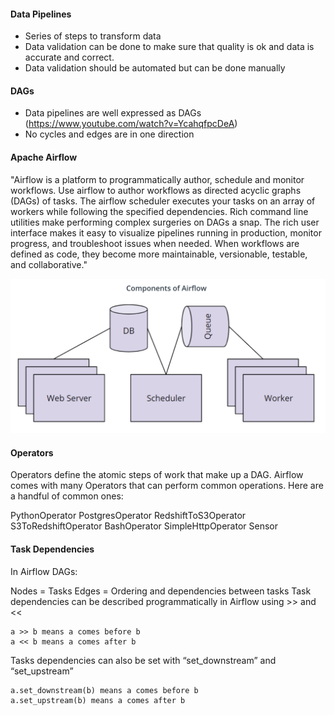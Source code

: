 #### Data Pipelines
- Series of steps to transform data
- Data validation can be done to make sure that quality is ok and data is accurate and correct.
- Data validation should be automated but can be done manually

#### DAGs
- Data pipelines are well expressed as DAGs (https://www.youtube.com/watch?v=YcahqfpcDeA)
- No cycles and edges are in one direction

#### Apache Airflow
"Airflow is a platform to programmatically author, schedule and monitor workflows. Use airflow to author workflows as directed acyclic graphs (DAGs) of tasks. The airflow scheduler executes your tasks on an array of workers while following the specified dependencies. Rich command line utilities make performing complex surgeries on DAGs a snap. The rich user interface makes it easy to visualize pipelines running in production, monitor progress, and troubleshoot issues when needed. When workflows are defined as code, they become more maintainable, versionable, testable, and collaborative."


![alt text](https://github.com/bsikander/udacity_data_eng/blob/master/notes/data_pipeline/Screen%20Shot%202020-05-08%20at%2017.18.18.png)

#### Operators
Operators define the atomic steps of work that make up a DAG. Airflow comes with many Operators that can perform common operations. Here are a handful of common ones:

PythonOperator
PostgresOperator
RedshiftToS3Operator
S3ToRedshiftOperator
BashOperator
SimpleHttpOperator
Sensor

#### Task Dependencies
In Airflow DAGs:

Nodes = Tasks
Edges = Ordering and dependencies between tasks
Task dependencies can be described programmatically in Airflow using >> and <<
```
a >> b means a comes before b
a << b means a comes after b
```
Tasks dependencies can also be set with “set_downstream” and “set_upstream”
```
a.set_downstream(b) means a comes before b
a.set_upstream(b) means a comes after b
```
